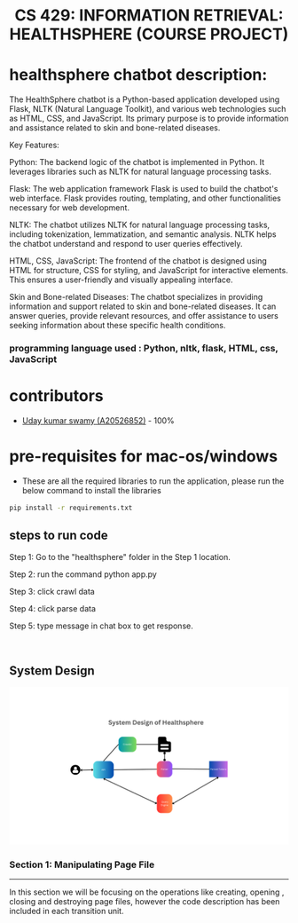 <h1 align="center">  CS 429: INFORMATION RETRIEVAL: HEALTHSPHERE (COURSE PROJECT)
</h1>

# healthsphere chatbot description:
The HealthSphere chatbot is a Python-based application developed using Flask, NLTK (Natural Language Toolkit), and various web technologies such as HTML, CSS, and JavaScript. Its primary purpose is to provide information and assistance related to skin and bone-related diseases.

Key Features:

Python: The backend logic of the chatbot is implemented in Python. It leverages libraries such as NLTK for natural language processing tasks.

Flask: The web application framework Flask is used to build the chatbot's web interface. Flask provides routing, templating, and other functionalities necessary for web development.

NLTK: The chatbot utilizes NLTK for natural language processing tasks, including tokenization, lemmatization, and semantic analysis. NLTK helps the chatbot understand and respond to user queries effectively.

HTML, CSS, JavaScript: The frontend of the chatbot is designed using HTML for structure, CSS for styling, and JavaScript for interactive elements. This ensures a user-friendly and visually appealing interface.

Skin and Bone-related Diseases: The chatbot specializes in providing information and support related to skin and bone-related diseases. It can answer queries, provide relevant resources, and offer assistance to users seeking information about these specific health conditions.



### programming language used : Python, nltk, flask, HTML, css, JavaScript


# contributors
- [Uday kumar swamy (A20526852)](https://github.com/udaykumarswamy) - 100%



# pre-requisites for mac-os/windows

- These are all the required libraries to run the application, please run the below command to install the libraries
```bash
pip install -r requirements.txt
```

## steps to run code

Step 1: Go to the "healthsphere" folder in the Step 1 location. 

Step 2: run the command python app.py

Step 3: click crawl data 

Step 4: click parse data 

Step 5: type message in chat box to get response.

<p>
 
</p>
<br>

## System Design 
![system design](/images/systemdesign.png)

### Section 1: Manipulating Page File
-----
In this section we will be focusing on the operations like creating, opening , closing and destroying page files,
however the code description has been included in each transition unit.



